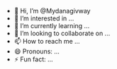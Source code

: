 - 👋 Hi, I’m @Mydanagivway
- 👀 I’m interested in ...
- 🌱 I’m currently learning ...
- 💞️ I’m looking to collaborate on ...
- 📫 How to reach me ...
- 😄 Pronouns: ...
- ⚡ Fun fact: ...

<!---
Mydanagivway/Mydanagivway is a ✨ special ✨ repository because its `README.md` (this file) appears on your GitHub profile.
You can click the Preview link to take a look at your changes.
--->
